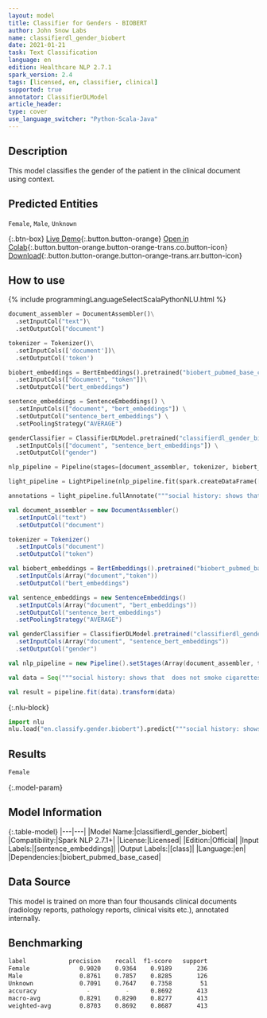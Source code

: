 ```yaml
---
layout: model
title: Classifier for Genders - BIOBERT
author: John Snow Labs
name: classifierdl_gender_biobert
date: 2021-01-21
task: Text Classification
language: en
edition: Healthcare NLP 2.7.1
spark_version: 2.4
tags: [licensed, en, classifier, clinical]
supported: true
annotator: ClassifierDLModel
article_header:
type: cover
use_language_switcher: "Python-Scala-Java"
---
```


## Description

This model classifies the gender of the patient in the clinical document using context.

## Predicted Entities

`Female`, `Male`, `Unknown`

{:.btn-box}
[Live Demo](https://demo.johnsnowlabs.com/healthcare/CLASSIFICATION_GENDER/){:.button.button-orange}
[Open in Colab](https://colab.research.google.com/github/JohnSnowLabs/spark-nlp-workshop/blob/master/tutorials/Certification_Trainings/Healthcare/21_Gender_Classifier.ipynb){:.button.button-orange.button-orange-trans.co.button-icon}
[Download](https://s3.amazonaws.com/auxdata.johnsnowlabs.com/clinical/models/classifierdl_gender_biobert_en_2.7.1_2.4_1611247084544.zip){:.button.button-orange.button-orange-trans.arr.button-icon}

## How to use



<div class="tabs-box" markdown="1">
{% include programmingLanguageSelectScalaPythonNLU.html %}

```python
document_assembler = DocumentAssembler()\
  .setInputCol("text")\
  .setOutputCol("document")

tokenizer = Tokenizer()\
  .setInputCols(['document'])\
  .setOutputCol('token')

biobert_embeddings = BertEmbeddings().pretrained("biobert_pubmed_base_cased") \
  .setInputCols(["document", "token"])\
  .setOutputCol("bert_embeddings")

sentence_embeddings = SentenceEmbeddings() \
  .setInputCols(["document", "bert_embeddings"]) \
  .setOutputCol("sentence_bert_embeddings") \
  .setPoolingStrategy("AVERAGE")

genderClassifier = ClassifierDLModel.pretrained("classifierdl_gender_biobert", "en", "clinical/models") \
  .setInputCols(["document", "sentence_bert_embeddings"]) \
  .setOutputCol("gender")

nlp_pipeline = Pipeline(stages=[document_assembler, tokenizer, biobert_embeddings, sentence_embeddings, genderClassifier])

light_pipeline = LightPipeline(nlp_pipeline.fit(spark.createDataFrame([[""]]).toDF("text")))

annotations = light_pipeline.fullAnnotate("""social history: shows that  does not smoke cigarettes or drink alcohol, lives in a nursing home. family history: shows a family history of breast cancer.""")
```
```scala
val document_assembler = new DocumentAssembler()
  .setInputCol("text")
  .setOutputCol("document")

tokenizer = Tokenizer()
  .setInputCols("document")
  .setOutputCol("token")

val biobert_embeddings = BertEmbeddings().pretrained("biobert_pubmed_base_cased")
  .setInputCols(Array("document","token"))
  .setOutputCol("bert_embeddings")

val sentence_embeddings = new SentenceEmbeddings()
  .setInputCols(Array("document", "bert_embeddings"))
  .setOutputCol("sentence_bert_embeddings")
  .setPoolingStrategy("AVERAGE")

val genderClassifier = ClassifierDLModel.pretrained("classifierdl_gender_biobert", "en", "clinical/models")
  .setInputCols(Array("document", "sentence_bert_embeddings"))
  .setOutputCol("gender")

val nlp_pipeline = new Pipeline().setStages(Array(document_assembler, tokenizer, biobert_embeddings, sentence_embeddings, genderClassifier))

val data = Seq("""social history: shows that  does not smoke cigarettes or drink alcohol, lives in a nursing home. family history: shows a family history of breast cancer.""").toDS.toDF("text")

val result = pipeline.fit(data).transform(data)
```


{:.nlu-block}
```python
import nlu
nlu.load("en.classify.gender.biobert").predict("""social history: shows that  does not smoke cigarettes or drink alcohol, lives in a nursing home. family history: shows a family history of breast cancer.""")
```

</div>

## Results

```bash
Female
```

{:.model-param}
## Model Information

{:.table-model}
|---|---|
|Model Name:|classifierdl_gender_biobert|
|Compatibility:|Spark NLP 2.7.1+|
|License:|Licensed|
|Edition:|Official|
|Input Labels:|[sentence_embeddings]|
|Output Labels:|[class]|
|Language:|en|
|Dependencies:|biobert_pubmed_base_cased|

## Data Source

This model is trained on more than four thousands clinical documents (radiology reports, pathology reports, clinical visits etc.), annotated internally.

## Benchmarking

```bash
label            precision    recall  f1-score   support
Female              0.9020    0.9364    0.9189       236
Male                0.8761    0.7857    0.8285       126
Unknown             0.7091    0.7647    0.7358        51
accuracy              -          -      0.8692       413
macro-avg           0.8291    0.8290    0.8277       413
weighted-avg        0.8703    0.8692    0.8687       413
```
